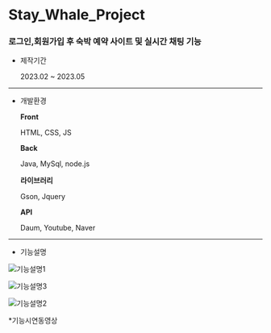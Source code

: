 # Stay_Whale_Project

### 로그인,회원가입 후 숙박 예약 사이트 및 실시간 채팅 기능

* 제작기간

  2023.02 ~ 2023.05
  
---
  
* 개발환경

  **Front**
  
  HTML, CSS, JS
  
  **Back**
  
  Java, MySql, node.js
  
  **라이브러리**
  
  Gson, Jquery
  
  **API**
  
  Daum, Youtube, Naver
  
---
  
* 기능설명

![기능설명1](https://github.com/ChangLeeLim/Stay_Whale_Project/assets/129818004/04ae79ce-5822-41e1-9bdf-ec4f5b6f3974)

![기능설명3](https://github.com/ChangLeeLim/Stay_Whale_Project/assets/129818004/80d1b0a6-75a0-43be-a839-3dcad32b9839)

![기능설명2](https://github.com/ChangLeeLim/Stay_Whale_Project/assets/129818004/e6b1d852-a249-42f4-9bd8-603fc51363f4)


*기능시연동영상

